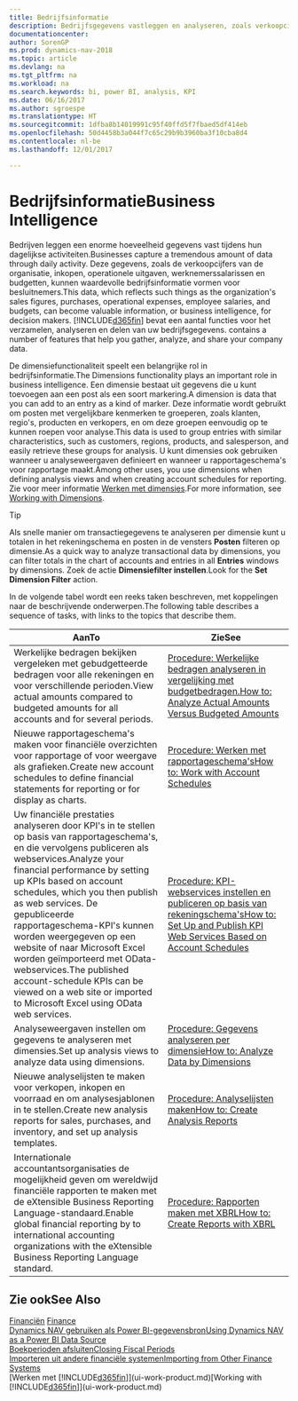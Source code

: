 ```yaml
---
title: Bedrijfsinformatie
description: Bedrijfsgegevens vastleggen en analyseren, zoals verkoopcijfers, inkopen, operationele uitgaven, werknemerssalarissen en budgetten, die waardevolle informatie kunnen zijn voor bedrijfsinformatie of besluitvorming.
documentationcenter: 
author: SorenGP
ms.prod: dynamics-nav-2018
ms.topic: article
ms.devlang: na
ms.tgt_pltfrm: na
ms.workload: na
ms.search.keywords: bi, power BI, analysis, KPI
ms.date: 06/16/2017
ms.author: sgroespe
ms.translationtype: HT
ms.sourcegitcommit: 1dfba8b14019991c95f40ffd5f7fbaed5df414eb
ms.openlocfilehash: 50d4458b3a044f7c65c29b9b3960ba3f10cba8d4
ms.contentlocale: nl-be
ms.lasthandoff: 12/01/2017

---
```

# <a name="business-intelligence"></a><span data-ttu-id="9486f-103">Bedrijfsinformatie</span><span class="sxs-lookup"><span data-stu-id="9486f-103">Business Intelligence</span></span>
<span data-ttu-id="9486f-104">Bedrijven leggen een enorme hoeveelheid gegevens vast tijdens hun dagelijkse activiteiten.</span><span class="sxs-lookup"><span data-stu-id="9486f-104">Businesses capture a tremendous amount of data through daily activity.</span></span> <span data-ttu-id="9486f-105">Deze gegevens, zoals de verkoopcijfers van de organisatie, inkopen, operationele uitgaven, werknemerssalarissen en budgetten, kunnen waardevolle bedrijfsinformatie vormen voor besluitnemers.</span><span class="sxs-lookup"><span data-stu-id="9486f-105">This data, which reflects such things as the organization's sales figures, purchases, operational expenses, employee salaries, and budgets, can become valuable information, or business intelligence, for decision makers.</span></span> [!INCLUDE[d365fin](includes/d365fin_md.md)]<span data-ttu-id="9486f-106"> bevat een aantal functies voor het verzamelen, analyseren en delen van uw bedrijfsgegevens.</span><span class="sxs-lookup"><span data-stu-id="9486f-106"> contains a number of features that help you gather, analyze, and share your company data.</span></span>

<span data-ttu-id="9486f-107">De dimensiefunctionaliteit speelt een belangrijke rol in bedrijfsinformatie.</span><span class="sxs-lookup"><span data-stu-id="9486f-107">The Dimensions functionality plays an important role in business intelligence.</span></span> <span data-ttu-id="9486f-108">Een dimensie bestaat uit gegevens die u kunt toevoegen aan een post als een soort markering.</span><span class="sxs-lookup"><span data-stu-id="9486f-108">A dimension is data that you can add to an entry as a kind of marker.</span></span> <span data-ttu-id="9486f-109">Deze informatie wordt gebruikt om posten met vergelijkbare kenmerken te groeperen, zoals klanten, regio's, producten en verkopers, en om deze groepen eenvoudig op te kunnen roepen voor analyse.</span><span class="sxs-lookup"><span data-stu-id="9486f-109">This data is used to group entries with similar characteristics, such as customers, regions, products, and salesperson, and easily retrieve these groups for analysis.</span></span> <span data-ttu-id="9486f-110">U kunt dimensies ook gebruiken wanneer u analyseweergaven definieert en wanneer u rapportageschema's voor rapportage maakt.</span><span class="sxs-lookup"><span data-stu-id="9486f-110">Among other uses, you use dimensions  when defining analysis views and when creating account schedules for reporting.</span></span> <span data-ttu-id="9486f-111">Zie voor meer informatie [Werken met dimensies](finance-dimensions.md).</span><span class="sxs-lookup"><span data-stu-id="9486f-111">For more information, see [Working with Dimensions](finance-dimensions.md).</span></span>

> [!TIP]
> <span data-ttu-id="9486f-112">Als snelle manier om transactiegegevens te analyseren per dimensie kunt u totalen in het rekeningschema en posten in de vensters **Posten** filteren op dimensie.</span><span class="sxs-lookup"><span data-stu-id="9486f-112">As a quick way to analyze transactional data by dimensions, you can filter totals in the chart of accounts and entries in all **Entries** windows by dimensions.</span></span> <span data-ttu-id="9486f-113">Zoek de actie **Dimensiefilter instellen**.</span><span class="sxs-lookup"><span data-stu-id="9486f-113">Look for the **Set Dimension Filter** action.</span></span>  

<span data-ttu-id="9486f-114">In de volgende tabel wordt een reeks taken beschreven, met koppelingen naar de beschrijvende onderwerpen.</span><span class="sxs-lookup"><span data-stu-id="9486f-114">The following table describes a sequence of tasks, with links to the topics that describe them.</span></span>  

| <span data-ttu-id="9486f-115">Aan</span><span class="sxs-lookup"><span data-stu-id="9486f-115">To</span></span> | <span data-ttu-id="9486f-116">Zie</span><span class="sxs-lookup"><span data-stu-id="9486f-116">See</span></span> |
| --- | --- |
|<span data-ttu-id="9486f-117">Werkelijke bedragen bekijken vergeleken met gebudgetteerde bedragen voor alle rekeningen en voor verschillende perioden.</span><span class="sxs-lookup"><span data-stu-id="9486f-117">View actual amounts compared to budgeted amounts for all accounts and for several periods.</span></span>|[<span data-ttu-id="9486f-118">Procedure: Werkelijke bedragen analyseren in vergelijking met budgetbedragen.</span><span class="sxs-lookup"><span data-stu-id="9486f-118">How to: Analyze Actual Amounts Versus Budgeted Amounts</span></span>](bi-how-analyze-actual-versus-budget.md)|
|<span data-ttu-id="9486f-119">Nieuwe rapportageschema's maken voor financiële overzichten voor rapportage of voor weergave als grafieken.</span><span class="sxs-lookup"><span data-stu-id="9486f-119">Create new account schedules to define financial statements for reporting or for display as charts.</span></span>|[<span data-ttu-id="9486f-120">Procedure: Werken met rapportageschema's</span><span class="sxs-lookup"><span data-stu-id="9486f-120">How to: Work with Account Schedules</span></span>](bi-how-work-account-schedule.md)|
|<span data-ttu-id="9486f-121">Uw financiële prestaties analyseren door KPI's in te stellen op basis van rapportageschema's, en die vervolgens publiceren als webservices.</span><span class="sxs-lookup"><span data-stu-id="9486f-121">Analyze your financial performance by setting up KPIs based on account schedules, which you then publish as web services.</span></span> <span data-ttu-id="9486f-122">De gepubliceerde rapportageschema-KPI's kunnen worden weergegeven op een website of naar Microsoft Excel worden geïmporteerd met OData-webservices.</span><span class="sxs-lookup"><span data-stu-id="9486f-122">The published account-schedule KPIs can be viewed on a web site or imported to Microsoft Excel using OData web services.</span></span>|[<span data-ttu-id="9486f-123">Procedure: KPI-webservices instellen en publiceren op basis van rekeningschema's</span><span class="sxs-lookup"><span data-stu-id="9486f-123">How to: Set Up and Publish KPI Web Services Based on Account Schedules</span></span>](bi-how-to-set-up-and-publish-kpi-web-services-based-on-account-schedules.md)|
|<span data-ttu-id="9486f-124">Analyseweergaven instellen om gegevens te analyseren met dimensies.</span><span class="sxs-lookup"><span data-stu-id="9486f-124">Set up analysis views to analyze data using dimensions.</span></span>|[<span data-ttu-id="9486f-125">Procedure: Gegevens analyseren per dimensie</span><span class="sxs-lookup"><span data-stu-id="9486f-125">How to: Analyze Data by Dimensions</span></span>](bi-how-analyze-data-dimension.md)|
|<span data-ttu-id="9486f-126">Nieuwe analyselijsten te maken voor verkopen, inkopen en voorraad en om analysesjablonen in te stellen.</span><span class="sxs-lookup"><span data-stu-id="9486f-126">Create new analysis reports for sales, purchases, and inventory, and set up analysis templates.</span></span>|[<span data-ttu-id="9486f-127">Procedure: Analyselijsten maken</span><span class="sxs-lookup"><span data-stu-id="9486f-127">How to: Create Analysis Reports</span></span>](bi-how-create-analysis-views-reports.md)|
|<span data-ttu-id="9486f-128">Internationale accountantsorganisaties de mogelijkheid geven om wereldwijd financiële rapporten te maken met de eXtensible Business Reporting Language-standaard.</span><span class="sxs-lookup"><span data-stu-id="9486f-128">Enable global financial reporting by to international accounting organizations with the eXtensible Business Reporting Language standard.</span></span>|[<span data-ttu-id="9486f-129">Procedure: Rapporten maken met XBRL</span><span class="sxs-lookup"><span data-stu-id="9486f-129">How to: Create Reports with XBRL</span></span>](bi-create-reports-with-xbrl.md)|

## <a name="see-also"></a><span data-ttu-id="9486f-130">Zie ook</span><span class="sxs-lookup"><span data-stu-id="9486f-130">See Also</span></span>
<span data-ttu-id="9486f-131">[Financiën](finance.md)  </span><span class="sxs-lookup"><span data-stu-id="9486f-131">[Finance](finance.md)  </span></span>  
[<span data-ttu-id="9486f-132">Dynamics NAV gebruiken als Power BI-gegevensbron</span><span class="sxs-lookup"><span data-stu-id="9486f-132">Using Dynamics NAV as a Power BI Data Source</span></span>](across-how-use-financials-data-source-powerbi.md)  
[<span data-ttu-id="9486f-133">Boekperioden afsluiten</span><span class="sxs-lookup"><span data-stu-id="9486f-133">Closing Fiscal Periods</span></span>](year-close-years-periods.md)  
[<span data-ttu-id="9486f-134">Importeren uit andere financiële systemen</span><span class="sxs-lookup"><span data-stu-id="9486f-134">Importing from Other Finance Systems</span></span>](upload-data.md)  
<span data-ttu-id="9486f-135">[Werken met [!INCLUDE[d365fin](includes/d365fin_md.md)]](ui-work-product.md)</span><span class="sxs-lookup"><span data-stu-id="9486f-135">[Working with [!INCLUDE[d365fin](includes/d365fin_md.md)]](ui-work-product.md)</span></span>

